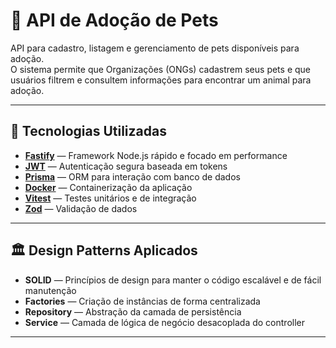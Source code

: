 # 🐶 API de Adoção de Pets

API para cadastro, listagem e gerenciamento de pets disponíveis para adoção.  
O sistema permite que Organizações (ONGs) cadastrem seus pets e que usuários filtrem e consultem informações para encontrar um animal para adoção.

---

## 🚀 Tecnologias Utilizadas

- **[Fastify](https://fastify.io/)** — Framework Node.js rápido e focado em performance
- **[JWT](https://jwt.io/)** — Autenticação segura baseada em tokens
- **[Prisma](https://www.prisma.io/)** — ORM para interação com banco de dados
- **[Docker](https://www.docker.com/)** — Containerização da aplicação
- **[Vitest](https://vitest.dev/)** — Testes unitários e de integração
- **[Zod](https://zod.dev/)** — Validação de dados

---

## 🏛 Design Patterns Aplicados

- **SOLID** — Princípios de design para manter o código escalável e de fácil manutenção
- **Factories** — Criação de instâncias de forma centralizada
- **Repository** — Abstração da camada de persistência
- **Service** — Camada de lógica de negócio desacoplada do controller

---
